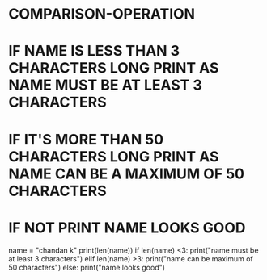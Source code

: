 # COMPARISON-OPERATION
# IF NAME IS LESS THAN 3 CHARACTERS LONG PRINT AS NAME MUST BE AT LEAST 3 CHARACTERS
# IF IT'S MORE THAN 50 CHARACTERS LONG PRINT AS NAME CAN BE A MAXIMUM OF 50 CHARACTERS
# IF NOT PRINT NAME LOOKS GOOD


name = "chandan k"
print(len(name))
if len(name) <3:
    print("name must be at least 3 characters")
elif len(name) >3:
    print("name can be maximum of  50 characters")
else:
    print("name looks good")
